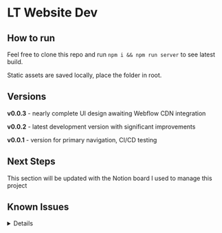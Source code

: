 # LT Website Dev

## How to run

Feel free to clone this repo and run `npm i && npm run server` to see latest build.

Static assets are saved locally, place the folder in root.

## Versions

**v0.0.3** - nearly complete UI design awaiting Webflow CDN integration

**v0.0.2** - latest development version with significant improvements

**v0.0.1** - version for primary navigation, CI/CD testing

## Next Steps

This section will be updated with the Notion board I used to manage this project

## Known Issues

<details>
  
  - [ ] drawer "Play Now" button text doesn't match theme
  - [x] breakpoints are manually set
  - [ ] logo image is like 400kb


</details>
